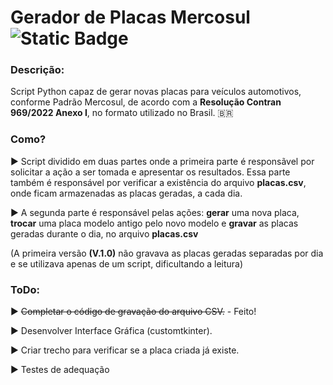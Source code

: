 # Gerador de Placas Mercosul    ![Static Badge](https://img.shields.io/badge/Git-Python-green)


### Descrição:

Script Python capaz de gerar novas placas para veículos automotivos, conforme Padrão Mercosul, 
de acordo com a **Resolução Contran 969/2022 Anexo I**, no formato utilizado no Brasil. :brazil:


### Como? 

:arrow_forward: Script dividido em duas partes onde a primeira parte é responsãvel por solicitar a ação a ser
     tomada e apresentar os resultados. Essa parte também é responsável por verificar a existência do arquivo
     **placas.csv**, onde ficam armazenadas as placas geradas, a cada dia.

:arrow_forward: A segunda parte é responsável pelas ações: **gerar** uma nova placa, **trocar** uma placa modelo
antigo pelo novo modelo e **gravar** as placas geradas durante o dia, no arquivo **placas.csv**

(A primeira versão **(V.1.0)** não gravava as placas geradas separadas por dia e se utilizava 
apenas de um script, dificultando a leitura)


### ToDo:

:arrow_forward: ~~Completar o código de gravação do arquivo CSV.~~ - Feito!

:arrow_forward: Desenvolver Interface Gráfica (customtkinter).

:arrow_forward: Criar trecho para verificar se a placa criada já existe.

:arrow_forward: Testes de adequação
